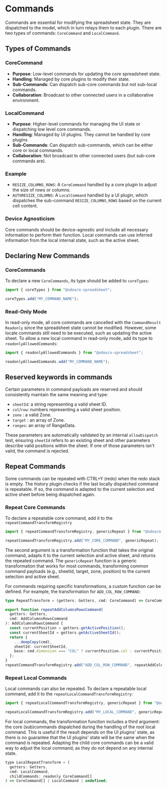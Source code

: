 # Commands

Commands are essential for modifying the spreadsheet state. They are dispatched to the model, which in turn relays them to each plugin.
There are two types of commands: `CoreCommand` and `LocalCommand`.

## Types of Commands

### CoreCommand

- **Purpose**: Low-level commands for updating the core spreadsheet state.
- **Handling**: Managed by core plugins to modify their state.
- **Sub-Commands**: Can dispatch sub-core commands but not sub-local commands.
- **Collaboration**: Broadcast to other connected users in a collaborative environment.

### LocalCommand

- **Purpose**: Higher-level commands for managing the UI state or dispatching low level core commands.
- **Handling**: Managed by UI plugins. They cannot be handled by core plugins
- **Sub-Commands**: Can dispatch sub-commands, which can be either core or local commands.
- **Collaboration**: Not broadcast to other connected users (but sub-core commands are).

### Example

- `RESIZE_COLUMNS_ROWS`: A `CoreCommand` handled by a core plugin to adjust the size of rows or columns.
- `AUTORESIZE_COLUMNS`: A `LocalCommand` handled by a UI plugin, which dispatches the sub-command `RESIZE_COLUMNS_ROWS` based on the current cell content.

### Device Agnosticism

Core commands should be device-agnostic and include all necessary information to perform their function. Local commands can use inferred information from the local internal state, such as the active sheet.

## Declaring New Commands

### CoreCommands

To declare a new `CoreCommands`, its type should be added to `coreTypes`:

```js
import { coreTypes } from "@odoo/o-spreadsheet";

coreTypes.add("MY_COMMAND_NAME");
```

### Read-Only Mode

In read-only mode, all core commands are cancelled with the `CommandResult` `Readonly` since the spreadsheet state cannot be modified.
However, some locale commands still need to be executed, such as updating the active sheet.
To allow a new local command in read-only mode, add its type to `readonlyAllowedCommands`:

```js
import { readonlyAllowedCommands } from "@odoo/o-spreadsheet";

readonlyAllowedCommands.add("MY_COMMAND_NAME");
```

## Reserved keywords in commands

Certain parameters in command payloads are reserved and should consistently maintain the same meaning and type:

- `sheetId`: a string representing a valid sheet ID.
- `col`/`row`: numbers representing a valid sheet position.
- `zone` : a valid Zone.
- `target` : an array of Zone.
- `ranges`: an array of RangeData.

These parameters are automatically validated by an internal `allowDispatch` test, ensuring `sheetId` refers to an existing sheet and other parameters describe valid positions within the sheet. If one of those parameters isn't valid, the command is rejected.

## Repeat Commands

Some commands can be repeated with CTRL+Y (redo) when the redo stack is empty. The history plugin checks if the last locally dispatched command is repeatable. If so, the command is adapted to the current selection and active sheet before being dispatched again.

### Repeat Core Commands

To declare a repeatable core command, add it to the `repeatCommandTransformRegistry`

```js
import { repeatCommandTransformRegistry, genericRepeat } from "@odoo/o-spreadsheet";

repeatCommandTransformRegistry.add("MY_CORE_COMMAND", genericRepeat);
```

The second argument is a transformation function that takes the original command, adapts it to the current selection and active sheet, and returns the repeated command.
The `genericRepeat` function is a generic transformation that works for most commands, transforming common command payloads (e.g., sheetId, target, zone, position) to the current selection and active sheet.

For commands requiring specific transformations, a custom function can be defined. For example, the transformation for `ADD_COL_ROW_COMMAND`:

```ts
type RepeatTransform = (getters: Getters, cmd: CoreCommand) => CoreCommand | undefined;

export function repeatAddColumnsRowsCommand(
  getters: Getters,
  cmd: AddColumnsRowsCommand
): AddColumnsRowsCommand {
  const currentPosition = getters.getActivePosition();
  const currentSheetId = getters.getActiveSheetId();
  return {
    ...deepCopy(cmd),
    sheetId: currentSheetId,
    base: cmd.dimension === "COL" ? currentPosition.col : currentPosition.row,
  };
}
repeatCommandTransformRegistry.add("ADD_COL_ROW_COMMAND", repeatAddColumnsRowsCommand);
```

### Repeat Local Commands

Local commands can also be repeated. To declare a repeatable local command, add it to the `repeatLocalCommandTransformRegistry`:

```js
import { repeatLocalCommandTransformRegistry, genericRepeat } from "@odoo/o-spreadsheet";

repeatLocalCommandTransformRegistry.add("MY_LOCAL_COMMAND", genericRepeat);
```

For local commands, the transformation function includes a third argument: the core (sub)commands dispatched during the handling of the root local command. This is useful if the result depends on the UI plugins' state, as there is no guarantee that the UI plugins' state will be the same when the command is repeated. Adapting the child core commands can be a valid way to adjust the local command, as they do not depend on any internal state.

```js
type LocalRepeatTransform = (
  getters: Getters,
  cmd: LocalCommand,
  childCommands: readonly CoreCommand[]
) => CoreCommand[] | LocalCommand | undefined;
```
